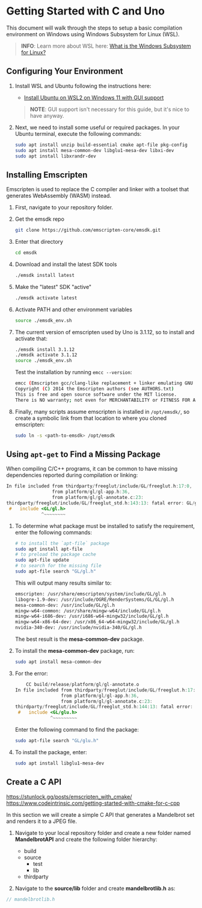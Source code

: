 # Getting Started with C and Uno

This document will walk through the steps to setup a basic compilation environment on Windows using Windows Subsystem for Linux (WSL).

> **INFO**: Learn more about WSL here: [What is the Windows Subsystem for Linux?](https://learn.microsoft.com/windows/wsl/about)

## Configuring Your Environment

1. Install WSL and Ubuntu following the instructions here:

   * [Install Ubuntu on WSL2 on Windows 11 with GUI support](https://ubuntu.com/tutorials/install-ubuntu-on-wsl2-on-windows-11-with-gui-support#1-overview)

    > **NOTE**: GUI support isn't necessary for this guide, but it's nice to have anyway.

1. Next, we need to install some useful or required packages. In your Ubuntu terminal, execute the following commands:

    ```bash
    sudo apt install unzip build-essential cmake apt-file pkg-config
    sudo apt install mesa-common-dev libglu1-mesa-dev libxi-dev
    sudo apt install libxrandr-dev
    ```

## Installing Emscripten

Emscripten is used to replace the C compiler and linker with a toolset that generates WebAssembly (WASM) instead.

1. First, navigate to your repository folder.

1. Get the emsdk repo

    ```bash
    git clone https://github.com/emscripten-core/emsdk.git
    ```

1. Enter that directory

    ```bash
    cd emsdk
    ```

1. Download and install the latest SDK tools

    ```bash
    ./emsdk install latest
    ```

1. Make the "latest" SDK "active"

    ```bash
    ./emsdk activate latest
    ```

1. Activate PATH and other environment variables

    ```bash
    source ./emsdk_env.sh
    ```

1. The current version of emscripten used by Uno is 3.1.12, so to install and activate that:

    ```bash
    ./emsdk install 3.1.12
    ./emsdk activate 3.1.12
    source ./emsdk_env.sh
    ```

    Test the installation by running `emcc --version`:

    ```bash
    emcc (Emscripten gcc/clang-like replacement + linker emulating GNU ld) 3.1.12 (38d1292ba2f5b4a7c8518931f5ae6f97ef0f6827)
    Copyright (C) 2014 the Emscripten authors (see AUTHORS.txt)
    This is free and open source software under the MIT license.
    There is NO warranty; not even for MERCHANTABILITY or FITNESS FOR A PARTICULAR PURPOSE.
    ```

1. Finally, many scripts assume emscripten is installed in `/opt/emsdk/`, so create a symbolic link from that location to where you cloned emscripten:

    ```bash
    sudo ln -s <path-to-emsdk> /opt/emsdk
    ```

## Using `apt-get` to Find a Missing Package

When compiling C/C++ programs, it can be common to have missing dependencies reported during compilation or linking:

```c
In file included from thirdparty/freeglut/include/GL/freeglut.h:17:0,
                 from platform/gl/gl-app.h:36,
                 from platform/gl/gl-annotate.c:23:
thirdparty/freeglut/include/GL/freeglut_std.h:143:13: fatal error: GL/gl.h: No such file or directory
 #   include <GL/gl.h>
             ^~~~~~~~~
```

1. To determine what package must be installed to satisfy the requirement, enter the following commands:

    ```bash
    # to install the `apt-file` package
    sudo apt install apt-file
    # to preload the package cache
    sudo apt-file update
    # to search for the missing file
    sudo apt-file search "GL/gl.h"
    ```

    This will output many results similar to:

    ```bash
    emscripten: /usr/share/emscripten/system/include/GL/gl.h
    libogre-1.9-dev: /usr/include/OGRE/RenderSystems/GL/GL/gl.h
    mesa-common-dev: /usr/include/GL/gl.h
    mingw-w64-common: /usr/share/mingw-w64/include/GL/gl.h
    mingw-w64-i686-dev: /usr/i686-w64-mingw32/include/GL/gl.h
    mingw-w64-x86-64-dev: /usr/x86_64-w64-mingw32/include/GL/gl.h
    nvidia-340-dev: /usr/include/nvidia-340/GL/gl.h
    ```

    The best result is the **mesa-common-dev** package.

1. To install the **mesa-common-dev** package, run:

    ```bash
    sudo apt install mesa-common-dev
    ```

1. For the error:

    ```c
        CC build/release/platform/gl/gl-annotate.o
    In file included from thirdparty/freeglut/include/GL/freeglut.h:17:0,
                     from platform/gl/gl-app.h:36,
                     from platform/gl/gl-annotate.c:23:
    thirdparty/freeglut/include/GL/freeglut_std.h:144:13: fatal error: GL/glu.h: No such file or directory
     #   include <GL/glu.h>
                 ^~~~~~~~~~
    ```

    Enter the following command to find the package:

    ```bash
    sudo apt-file search "GL/glu.h"
    ```

1. To install the package, enter:

    ```bash
    sudo apt install libglu1-mesa-dev
    ```

## Create a C API

<https://stunlock.gg/posts/emscripten_with_cmake/>
<https://www.codeintrinsic.com/getting-started-with-cmake-for-c-cpp>

In this section we will create a simple C API that generates a Mandelbrot set and renders it to a JPEG file.

1. Navigate to your local repository folder and create a new folder named **MandelbrotAPI** and create the following folder hierarchy:

    * build
    * source
      * test
      * lib
    * thirdparty

2. Navigate to the **source/lib** folder and create **mandelbrotlib.h** as:

```c
// mandelbrotlib.h

```
